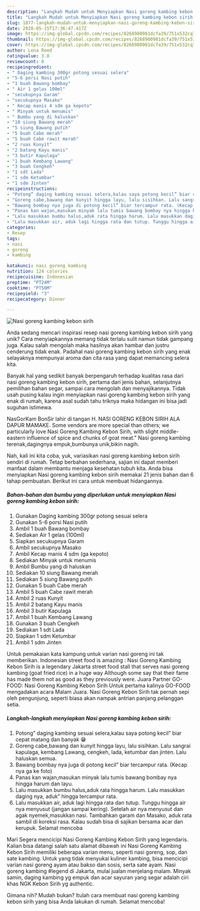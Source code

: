 ```yaml
---
description: "Langkah Mudah untuk Menyiapkan Nasi goreng kambing kebon sirih yang Enak"
title: "Langkah Mudah untuk Menyiapkan Nasi goreng kambing kebon sirih yang Enak"
slug: 1877-langkah-mudah-untuk-menyiapkan-nasi-goreng-kambing-kebon-sirih-yang-enak
date: 2020-05-15T17:36:47.417Z
image: https://img-global.cpcdn.com/recipes/8268980981dcfa39/751x532cq70/nasi-goreng-kambing-kebon-sirih-foto-resep-utama.jpg
thumbnail: https://img-global.cpcdn.com/recipes/8268980981dcfa39/751x532cq70/nasi-goreng-kambing-kebon-sirih-foto-resep-utama.jpg
cover: https://img-global.cpcdn.com/recipes/8268980981dcfa39/751x532cq70/nasi-goreng-kambing-kebon-sirih-foto-resep-utama.jpg
author: Lena Reed
ratingvalue: 3.8
reviewcount: 8
recipeingredient:
- " Daging kambing 300gr potong sesuai selera"
- "5-6 porsi Nasi putih"
- "1 buah Bawang bombay"
- " Air 1 gelas 100ml"
- "secukupnya Garam"
- "secukupnya Masako"
- " Kecap manis 4 sdm ga kepoto"
- " Minyak untuk menumis"
- " Bumbu yang di haluskan"
- "10 siung Bawang merah"
- "5 siung Bawang putih"
- "5 buah Cabe merah"
- "5 buah Cabe rawit merah"
- "2 ruas Kunyit"
- "2 batang Kayu manis"
- "3 butir Kapulaga"
- "1 buah Kembang Lawang"
- "3 buah Cengkeh"
- "1 sdt Lada"
- "1 sdm Ketumbar"
- "1 sdm Jinten"
recipeinstructions:
- "Potong” daging kambing sesuai selera,kalau saya potong kecil” biar cepat matang dan banyak 😁"
- "Goreng cabe,bawang dan kunyit hingga layu, lalu sisihkan. Lalu sangrai kapulaga, kembang Lawang, cengkeh, lada, ketumbar dan jinten. Lalu haluskan semua."
- "Bawang bombay nya juga di potong kecil” biar tercampur rata. (Kecap nya ga ke foto)"
- "Panas kan wajan,masukan minyak lalu tumis bawang bombay nya hingga harum dan layu."
- "Lalu masukkan bumbu halus,aduk rata hingga harum. Lalu masukkan daging nya, aduk” hingga tercampur rata."
- "Lalu masukkan air, aduk lagi hingga rata dan tutup. Tunggu hingga air nya menyusut (jangan sampai kering). Setelah air nya menyusut dan agak nyemek,masukkan nasi. Tambahkan garam dan Masako, aduk rata sambil di koreksi rasa. Kalau sudah bisa di sajikan bersama acar dan kerupuk. Selamat mencoba"
categories:
- Resep
tags:
- nasi
- goreng
- kambing

katakunci: nasi goreng kambing 
nutrition: 124 calories
recipecuisine: Indonesian
preptime: "PT24M"
cooktime: "PT50M"
recipeyield: "3"
recipecategory: Dinner

---
```



![Nasi goreng kambing kebon sirih](https://img-global.cpcdn.com/recipes/8268980981dcfa39/751x532cq70/nasi-goreng-kambing-kebon-sirih-foto-resep-utama.jpg)

Anda sedang mencari inspirasi resep nasi goreng kambing kebon sirih yang unik? Cara menyiapkannya memang tidak terlalu sulit namun tidak gampang juga. Kalau salah mengolah maka hasilnya akan hambar dan justru cenderung tidak enak. Padahal nasi goreng kambing kebon sirih yang enak selayaknya mempunyai aroma dan cita rasa yang dapat memancing selera kita.

Banyak hal yang sedikit banyak berpengaruh terhadap kualitas rasa dari nasi goreng kambing kebon sirih, pertama dari jenis bahan, selanjutnya pemilihan bahan segar, sampai cara mengolah dan menyajikannya. Tidak usah pusing kalau ingin menyiapkan nasi goreng kambing kebon sirih yang enak di rumah, karena asal sudah tahu triknya maka hidangan ini bisa jadi suguhan istimewa.

NasGorKam BonSir lahir di tangan H. NASI GORENG KEBON SIRIH ALA DAPUR MAMAKE. Some vendors are more special than others; we particularly love Nasi Goreng Kambing Kebon Sirih, with slight middle-eastern influence of spice and chunks of goat meat.&#34; Nasi goreng kambing terenak,dagingnya empuk,bumbunya unik,bikin nagih.


Nah, kali ini kita coba, yuk, variasikan nasi goreng kambing kebon sirih sendiri di rumah. Tetap berbahan sederhana, sajian ini dapat memberi manfaat dalam membantu menjaga kesehatan tubuh kita. Anda bisa menyiapkan Nasi goreng kambing kebon sirih memakai 21 jenis bahan dan 6 tahap pembuatan. Berikut ini cara untuk membuat hidangannya.

<!--inarticleads1-->

##### Bahan-bahan dan bumbu yang diperlukan untuk menyiapkan Nasi goreng kambing kebon sirih:

1. Gunakan  Daging kambing 300gr potong sesuai selera
1. Gunakan 5-6 porsi Nasi putih
1. Ambil 1 buah Bawang bombay
1. Sediakan  Air 1 gelas (100ml)
1. Siapkan secukupnya Garam
1. Ambil secukupnya Masako
1. Ambil  Kecap manis 4 sdm (ga kepoto)
1. Sediakan  Minyak untuk menumis
1. Ambil  Bumbu yang di haluskan
1. Sediakan 10 siung Bawang merah
1. Sediakan 5 siung Bawang putih
1. Gunakan 5 buah Cabe merah
1. Ambil 5 buah Cabe rawit merah
1. Ambil 2 ruas Kunyit
1. Ambil 2 batang Kayu manis
1. Ambil 3 butir Kapulaga
1. Ambil 1 buah Kembang Lawang
1. Gunakan 3 buah Cengkeh
1. Sediakan 1 sdt Lada
1. Siapkan 1 sdm Ketumbar
1. Ambil 1 sdm Jinten


Untuk pemakaian kata kampung untuk varian nasi goreng ini tak memberikan. Indonesian street food is amazing : Nasi Goreng Kambing Kebon Sirih is a legendary Jakarta street food stall that serves nasi goreng kambing (goat fried rice) in a huge way Although some say that their fame has made them not as good as they previously were. Juara Partner GO-FOOD: Nasi Goreng Kambing Kebon Sirih Untuk pertama kalinya GO-FOOD mengadakan acara Malam Juara. Nasi Goreng Kebon Sirih tak pernah sepi oleh pengunjung, seperti biasa akan nampak antrian panjang pelanggan setia. 

<!--inarticleads2-->

##### Langkah-langkah menyiapkan Nasi goreng kambing kebon sirih:

1. Potong” daging kambing sesuai selera,kalau saya potong kecil” biar cepat matang dan banyak 😁
1. Goreng cabe,bawang dan kunyit hingga layu, lalu sisihkan. Lalu sangrai kapulaga, kembang Lawang, cengkeh, lada, ketumbar dan jinten. Lalu haluskan semua.
1. Bawang bombay nya juga di potong kecil” biar tercampur rata. (Kecap nya ga ke foto)
1. Panas kan wajan,masukan minyak lalu tumis bawang bombay nya hingga harum dan layu.
1. Lalu masukkan bumbu halus,aduk rata hingga harum. Lalu masukkan daging nya, aduk” hingga tercampur rata.
1. Lalu masukkan air, aduk lagi hingga rata dan tutup. Tunggu hingga air nya menyusut (jangan sampai kering). Setelah air nya menyusut dan agak nyemek,masukkan nasi. Tambahkan garam dan Masako, aduk rata sambil di koreksi rasa. Kalau sudah bisa di sajikan bersama acar dan kerupuk. Selamat mencoba


Mari Segera mencicipi Nasi Goreng Kambing Kebon Sirih yang legendaris. Kalian bisa datangi salah satu alamat dibawah ini Nasi Goreng Kambing Kebon Sirih memiliki beberapa varian menu, seperti nasi goreng, sop, dan sate kambing. Untuk yang tidak menyukai kuliner kambing, bisa mencicipi varian nasi goreng ayam atau bakso dan sosis, serta sate ayam. Nasi goreng kambing #legend di Jakarta, mulai jualan menjelang malam. Minyak samin, daging kambing yg empuk dan acar sayuran yang segar adalah ciri khas NGK Kebon Sirih yg authentic. 

Gimana nih? Mudah bukan? Itulah cara membuat nasi goreng kambing kebon sirih yang bisa Anda lakukan di rumah. Selamat mencoba!
